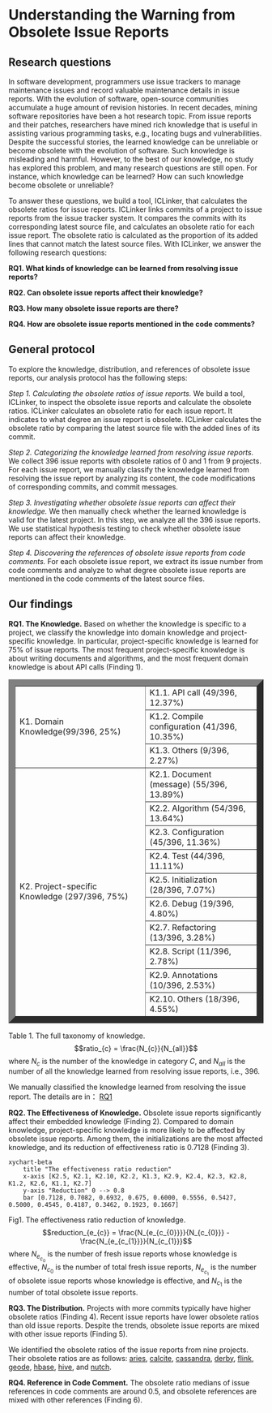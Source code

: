 # Understanding the Warning from Obsolete Issue Reports

## Research questions

In software development, programmers use issue trackers to manage maintenance issues and record valuable maintenance details in issue reports. With the evolution of software, open-source communities accumulate a huge amount of revision histories. In recent decades, mining software repositories have been a hot research topic. From issue reports and their patches, researchers have mined rich knowledge that is useful in assisting various programming tasks, e.g., locating bugs and vulnerabilities. Despite the successful stories, the learned knowledge can be unreliable or become obsolete with the evolution of software. Such knowledge is misleading and harmful. However, to the best of our knowledge, no study has explored this problem, and many research questions are still open. For instance, which knowledge can be learned? How can such knowledge become obsolete or unreliable?

To answer these questions, we build a tool, ICLinker, that calculates the obsolete ratios for issue reports. ICLinker links commits of a project to issue reports from the issue tracker system. It compares the commits with its corresponding latest source file, and calculates an obsolete ratio for each issue report. The obsolete ratio is calculated as the proportion of its added lines that cannot match the latest source files. With ICLinker, we answer the following research questions:

**RQ1. What kinds of knowledge can be learned from resolving issue reports?**

**RQ2. Can obsolete issue reports affect their knowledge?**

**RQ3. How many obsolete issue reports are there?**

**RQ4. How are obsolete issue reports mentioned in the code comments?**

## General protocol
To explore the knowledge, distribution, and references of obsolete issue reports, our analysis protocol has the following steps:

*Step 1. Calculating the obsolete ratios of issue reports.* We build a tool, ICLinker, to inspect the obsolete issue reports and calculate the obsolete ratios. ICLinker calculates an obsolete ratio for each issue report. It indicates to what degree an issue report is obsolete. ICLinker calculates the obsolete ratio by comparing the latest source file with the added lines of its commit.

*Step 2. Categorizing the knowledge learned from resolving issue reports.* We collect 396 issue reports with obsolete ratios of 0 and 1 from 9 projects. For each issue report, we manually classify the knowledge learned from resolving the issue report by analyzing its content, the code modifications of corresponding commits, and commit messages.

*Step 3. Investigating whether obsolete issue reports can affect their knowledge.* We then manually check whether the learned knowledge is valid for the latest project. In this step, we analyze all the 396 issue reports. We use statistical hypothesis testing to check whether obsolete issue reports can affect their knowledge.

*Step 4. Discovering the references of obsolete issue reports from code comments.* For each obsolete issue report, we extract its issue number from code comments and analyze to what degree obsolete issue reports are mentioned in the code comments of the latest source files.


## Our findings

**RQ1. The Knowledge.** Based on whether the knowledge is specific to a project, we classify the knowledge into domain knowledge and project-specific knowledge. In particular, project-specific knowledge is learned for 75% of issue reports. The most frequent project-specific knowledge is about writing documents and algorithms, and the most frequent domain knowledge is about API calls (Finding 1).

<table border="13" >
	<tr >
		<td rowspan="3">K1. Domain Knowledge(99/396, 25%)</td>
		<td>K1.1. API call (49/396, 12.37%)</td>
	</tr>
	<tr >
		<td>K1.2. Compile configuration (41/396, 10.35%)</td>
	</tr>
  <tr >
		<td>K1.3. Others (9/396, 2.27%)</td>
	</tr>
  	<tr >
		<td rowspan="10">K2. Project-specific Knowledge (297/396, 75%)</td>
		<td>K2.1. Document (message) (55/396, 13.89%)</td>
	</tr>
	<tr >
		<td>K2.2. Algorithm (54/396, 13.64%)</td>
	</tr>
  <tr >
		<td>K2.3. Configuration (45/396, 11.36%)</td>
	</tr>
  <tr >
		<td>K2.4. Test (44/396, 11.11%)</td>
	</tr>
  <tr >
		<td>K2.5. Initialization (28/396, 7.07%)</td>
	</tr>
  <tr >
		<td>K2.6. Debug (19/396, 4.80%)</td>
	</tr>
  <tr >
		<td>K2.7. Refactoring (13/396, 3.28%)</td>
	</tr>
  <tr >
		<td>K2.8. Script (11/396, 2.78%)</td>
	</tr>
  <tr >
		<td>K2.9. Annotations (10/396, 2.53%)</td>
	</tr>
  <tr >
		<td>K2.10. Others (18/396, 4.55%)</td>
	</tr>
</table>

Table 1. The full taxonomy of knowledge. $$ratio_{c} = \frac{N_{c}}{N_{all}}$$ where $N_{c}$ is the number of the knowledge in category $C$, and $N_{all}$ is the number of all the knowledge learned from resolving issue reports, i.e., 396.


We manually classified the knowledge learned from resolving the issue report. The details are in：
[RQ1](https://github.com/gongsiyi/obsolete_issue_reports/blob/main/RQ1.xlsx)

**RQ2. The Effectiveness of Knowledge.** Obsolete issue reports significantly affect their embedded knowledge (Finding 2). Compared to domain knowledge, project-specific knowledge is more likely to be affected by obsolete issue reports. Among them, the initializations are the most affected knowledge, and its reduction of effectiveness ratio is 0.7128 (Finding 3).
```mermaid
xychart-beta
    title "The effectiveness ratio reduction"
    x-axis [K2.5, K2.1, K2.10, K2.2, K1.3, K2.9, K2.4, K2.3, K2.8, K1.2, K2.6, K1.1, K2.7]
    y-axis "Reduction" 0 --> 0.8
    bar [0.7128, 0.7082, 0.6932, 0.675, 0.6000, 0.5556, 0.5427, 0.5000, 0.4545, 0.4187, 0.3462, 0.1923, 0.1667]
```
Fig1. The effectiveness ratio reduction of knowledge. $$reduction_{e_{c}} = \frac{N_{e_{c_{0}}}}{N_{c_{0}}} - \frac{N_{e_{c_{1}}}}{N_{c_{1}}}$$ where $N_{e_{c_{0}}}$ is the number of fresh issue reports whose knowledge is effective, $N_{c_{0}}$ is the number of total fresh issue reports, $N_{e_{c_{1}}}$ is the number of obsolete issue reports whose knowledge is effective, and $N_{c_{1}}$ is the number of total obsolete issue reports.

**RQ3. The Distribution.** Projects with more commits typically have higher obsolete ratios (Finding 4). Recent issue reports have lower obsolete ratios than old issue reports. Despite the trends, obsolete issue reports are mixed with other issue reports (Finding 5).

We identified the obsolete ratios of the issue reports from nine projects. Their obsolete ratios are as follows: 
[aries](https://github.com/gongsiyi/obsolete_issue_reports/blob/main/aries.txt), [calcite](https://github.com/gongsiyi/obsolete_issue_reports/blob/main/calcite.txt), [cassandra](https://github.com/gongsiyi/obsolete_issue_reports/blob/main/cassandra.txt), [derby](https://github.com/gongsiyi/obsolete_issue_reports/blob/main/derby.txt), [flink](https://github.com/gongsiyi/obsolete_issue_reports/blob/main/flink.txt), [geode](https://github.com/gongsiyi/obsolete_issue_reports/blob/main/geode.txt),  [hbase](https://github.com/gongsiyi/obsolete_issue_reports/blob/main/hbase.txt), [hive](https://github.com/gongsiyi/obsolete_issue_reports/blob/main/hive.txt), and [nutch](https://github.com/gongsiyi/obsolete_issue_reports/blob/main/nutch.txt).

**RQ4. Reference in Code Comment.** The obsolete ratio medians of issue references in code comments are around 0.5, and obsolete references are mixed with other references (Finding 6).




